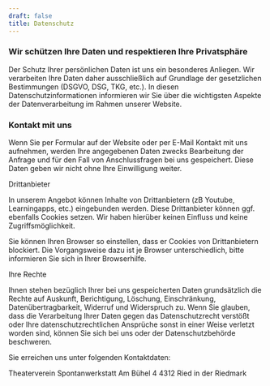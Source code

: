 ```yaml
---
draft: false
title: Datenschutz
---
```


### Wir schützen Ihre Daten und respektieren Ihre Privatsphäre

Der Schutz Ihrer persönlichen Daten ist uns ein besonderes Anliegen. Wir verarbeiten Ihre Daten daher ausschließlich auf Grundlage der gesetzlichen Bestimmungen (DSGVO, DSG, TKG, etc.). In diesen Datenschutzinformationen informieren wir Sie über die wichtigsten Aspekte der Datenverarbeitung im Rahmen unserer Website.

### Kontakt mit uns

Wenn Sie per Formular auf der Website oder per E-Mail Kontakt mit uns aufnehmen, werden Ihre angegebenen Daten zwecks Bearbeitung der Anfrage und für den Fall von Anschlussfragen bei uns gespeichert. Diese Daten geben wir nicht ohne Ihre Einwilligung weiter.

Drittanbieter

In unserem Angebot können Inhalte von Drittanbietern (zB Youtube, Learningapps, etc.) eingebunden werden. Diese Drittanbieter können ggf. ebenfalls Cookies setzen. Wir haben hierüber keinen Einfluss und keine Zugriffsmöglichkeit.

Sie können Ihren Browser so einstellen, dass er Cookies von Drittanbietern blockiert. Die Vorgangsweise dazu ist je Browser unterschiedlich, bitte informieren Sie sich in Ihrer Browserhilfe.

Ihre Rechte

Ihnen stehen bezüglich Ihrer bei uns gespeicherten Daten grundsätzlich die Rechte auf Auskunft, Berichtigung, Löschung, Einschränkung, Datenübertragbarkeit, Widerruf und Widerspruch zu. Wenn Sie glauben, dass die Verarbeitung Ihrer Daten gegen das Datenschutzrecht verstößt oder Ihre datenschutzrechtlichen Ansprüche sonst in einer Weise verletzt worden sind, können Sie sich bei uns oder der Datenschutzbehörde beschweren.

Sie erreichen uns unter folgenden Kontaktdaten:

Theaterverein Spontanwerkstatt
Am Bühel 4
4312 Ried in der Riedmark


